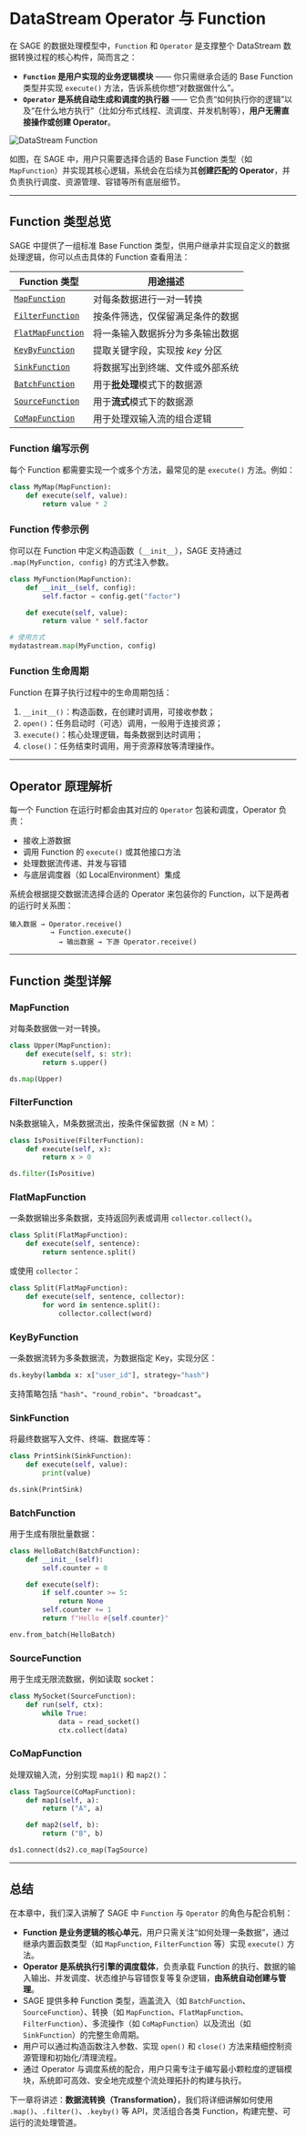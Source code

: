 # DataStream Operator 与 Function

在 SAGE 的数据处理模型中，`Function` 和 `Operator` 是支撑整个 DataStream 数据转换过程的核心构件，简而言之：

* **`Function` 是用户实现的业务逻辑模块** —— 你只需继承合适的 Base Function 类型并实现 `execute()` 方法，告诉系统你想“对数据做什么”。
* **`Operator` 是系统自动生成和调度的执行器** —— 它负责“如何执行你的逻辑”以及“在什么地方执行”（比如分布式线程、流调度、并发机制等），**用户无需直接操作或创建 Operator**。

![DataStream Function](../../assets/img/function.png)

如图，在 SAGE 中，用户只需要选择合适的 Base Function 类型（如 `MapFunction`）并实现其核心逻辑，系统会在后续为其**创建匹配的 Operator**，并负责执行调度、资源管理、容错等所有底层细节。

---

## Function 类型总览

SAGE 中提供了一组标准 Base Function 类型，供用户继承并实现自定义的数据处理逻辑，你可以点击具体的 Function 查看用法：

| Function 类型       | 用途描述              |
| ----------------- | ----------------- |
| [`MapFunction`](#mapfunction) | 对每条数据进行一对一转换 | 
| [`FilterFunction`](#filterfunction) | 按条件筛选，仅保留满足条件的数据 |
| [`FlatMapFunction`](#flatmapfunction) | 将一条输入数据拆分为多条输出数据 |
| [`KeyByFunction`](#keybyfunction) | 提取关键字段，实现按 *key* 分区 | 
| [`SinkFunction`](#sinkfunction) | 将数据写出到终端、文件或外部系统 |
| [`BatchFunction`](#batchfunction) | 用于**批处理**模式下的数据源 |
| [`SourceFunction`](#sourcefunction) | 用于**流式**模式下的数据源 |
| [`CoMapFunction`](#comapfunction) | 用于处理双输入流的组合逻辑 |

### Function 编写示例

每个 Function 都需要实现一个或多个方法，最常见的是 `execute()` 方法。例如：

```python
class MyMap(MapFunction):
    def execute(self, value):
        return value * 2
```

### Function 传参示例

你可以在 Function 中定义构造函数（`__init__`），SAGE 支持通过 `.map(MyFunction, config)` 的方式注入参数。

```python
class MyFunction(MapFunction):
    def __init__(self, config):
        self.factor = config.get("factor")

    def execute(self, value):
        return value * self.factor

# 使用方式
mydatastream.map(MyFunction, config)
```

### Function 生命周期

Function 在算子执行过程中的生命周期包括：

1. `__init__()`：构造函数，在创建时调用，可接收参数；
2. `open()`：任务启动时（可选）调用，一般用于连接资源；
3. `execute()`：核心处理逻辑，每条数据到达时调用；
4. `close()`：任务结束时调用，用于资源释放等清理操作。

---

## Operator 原理解析

每一个 Function 在运行时都会由其对应的 `Operator` 包装和调度，Operator 负责：

* 接收上游数据
* 调用 Function 的 `execute()` 或其他接口方法
* 处理数据流传递、并发与容错
* 与底层调度器（如 LocalEnvironment）集成

系统会根据提交数据流选择合适的 Operator 来包装你的 Function，以下是两者的运行时关系图：

```
输入数据 → Operator.receive() 
          → Function.execute()
            → 输出数据 → 下游 Operator.receive()
```

---

## Function 类型详解

### MapFunction <a id="mapfunction"></a>

对每条数据做一对一转换。

```python
class Upper(MapFunction):
    def execute(self, s: str):
        return s.upper()

ds.map(Upper)
```


### FilterFunction <a id="filterfunction"></a>

N条数据输入，M条数据流出，按条件保留数据（N ≥ M）：

```python
class IsPositive(FilterFunction):
    def execute(self, x):
        return x > 0

ds.filter(IsPositive)
```

### FlatMapFunction <a id="flatmapfunction"></a>

一条数据输出多条数据，支持返回列表或调用 `collector.collect()`。

```python
class Split(FlatMapFunction):
    def execute(self, sentence):
        return sentence.split()
```

或使用 `collector`：

```python
class Split(FlatMapFunction):
    def execute(self, sentence, collector):
        for word in sentence.split():
            collector.collect(word)
```

### KeyByFunction <a id="keybyfunction"></a>

一条数据流转为多条数据流，为数据指定 Key，实现分区：

```python
ds.keyby(lambda x: x["user_id"], strategy="hash")
```

支持策略包括 `"hash"`、`"round_robin"`、`"broadcast"`。

### SinkFunction <a id="sinkfunction"></a>

将最终数据写入文件、终端、数据库等：

```python
class PrintSink(SinkFunction):
    def execute(self, value):
        print(value)

ds.sink(PrintSink)
```

### BatchFunction <a id="batchfunction"></a>

用于生成有限批量数据：

```python
class HelloBatch(BatchFunction):
    def __init__(self):
        self.counter = 0

    def execute(self):
        if self.counter >= 5:
            return None
        self.counter += 1
        return f"Hello #{self.counter}"

env.from_batch(HelloBatch)
```

### SourceFunction <a id="sourcefunction"></a>

用于生成无限流数据，例如读取 socket：

```python
class MySocket(SourceFunction):
    def run(self, ctx):
        while True:
            data = read_socket()
            ctx.collect(data)
```

### CoMapFunction <a id="comapfunction"></a>

处理双输入流，分别实现 `map1()` 和 `map2()`：

```python
class TagSource(CoMapFunction):
    def map1(self, a):
        return ("A", a)

    def map2(self, b):
        return ("B", b)

ds1.connect(ds2).co_map(TagSource)
```

---

## 总结

在本章中，我们深入讲解了 SAGE 中 `Function` 与 `Operator` 的角色与配合机制：

* **Function 是业务逻辑的核心单元**，用户只需关注“如何处理一条数据”，通过继承内置函数类型（如 `MapFunction`, `FilterFunction` 等）实现 `execute()` 方法。
* **Operator 是系统执行引擎的调度载体**，负责承载 Function 的执行、数据的输入输出、并发调度、状态维护与容错恢复等复杂逻辑，**由系统自动创建与管理**。
* SAGE 提供多种 Function 类型，涵盖流入（如 `BatchFunction`、`SourceFunction`）、转换（如 `MapFunction`、`FlatMapFunction`、`FilterFunction`）、多流操作（如 `CoMapFunction`）以及流出（如 `SinkFunction`）的完整生命周期。
* 用户可以通过构造函数注入参数、实现 `open()` 和 `close()` 方法来精细控制资源管理和初始化/清理流程。
* 通过 Operator 与调度系统的配合，用户只需专注于编写最小颗粒度的逻辑模块，系统即可高效、安全地完成整个流处理拓扑的构建与执行。

下一章将讲述：**数据流转换（Transformation）**，我们将详细讲解如何使用 `.map()`、`.filter()`、`.keyby()` 等 API，灵活组合各类 Function，构建完整、可运行的流处理管道。

